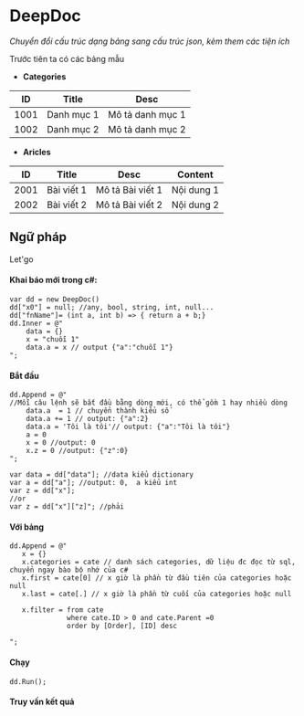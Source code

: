 # DeepDoc
*Chuyển đổi cấu trúc dạng bảng sang cấu trúc json, kèm them các tiện ích*



Trước tiên ta có các bảng mẫu

- **Categories**

ID | Title | Desc
------------ | ------------- | -------------
1001 | Danh mục 1 | Mô tả danh mục 1
1002 | Danh mục 2 | Mô tả danh mục 2

- **Aricles**

ID | Title | Desc | Content
------------ | ------------- | ------------- | ---------
2001 | Bài viết 1 | Mô tả Bài viết 1 | Nội dung 1
2002 | Bài viết 2 | Mô tả Bài viết 2 | Nội dung 2


## Ngữ pháp
Let'go

#### Khai báo mới trong c#:
```
var dd = new DeepDoc()
dd["x0"] = null; //any, bool, string, int, null... 
dd["fnName"]= (int a, int b) => { return a + b;}
dd.Inner = @"
    data = {}
    x = "chuỗi 1"
    data.a = x // output {"a":"chuỗi 1"}
";

```

#### Bắt đầu
```
dd.Append = @"
//Mỗi câu lệnh sẽ bắt đầu bằng dòng mới, có thể gồm 1 hay nhiều dòng
    data.a  = 1 // chuyển thành kiểu số
    data.a += 1 // output: {"a":2}
    data.a = 'Tôi là tôi'// output: {"a":"Tôi là tôi"}
    a = 0
    x = 0 //output: 0
    x.z = 0 //output: {"z":0}
";

var data = dd["data"]; //data kiểu dictionary
var a = dd["a"]; //output: 0,  a kiểu int
var z = dd["x"]; 
//or
var z = dd["x"]["z]"; //phải  
```

#### Với bảng
```
dd.Append = @"
   x = {}
   x.categories = cate // danh sách categories, dữ liệu đc đọc từ sql, chuyển ngay bào bộ nhớ của c#
   x.first = cate[0] // x giờ là phần từ đầu tiên của categories hoặc null
   x.last = cate[.] // x giờ là phần từ cuối của categories hoặc null
   
   x.filter = from cate 
              where cate.ID > 0 and cate.Parent =0  
              order by [Order], [ID] desc
   
";
```


#### Chạy
```
dd.Run();
```

#### Truy vấn kết quả
```


```





